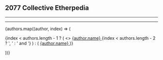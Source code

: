 ## 2077 Collective Etherpedia
___

---
{authors.map((author, index) => (
  <p class="italic py-4">
    {index < authors.length - 1 ? (
      <>
        <a class="underline underline-offset-3"
          href={`https://twitter.com/${author.twitterHandle}`}
          target="_blank"
        >
          {author.name}
        </a>
        {index < authors.length - 2 ? ', ' : ' and '}
      </>
    ) : (
      <a class="underline underline-offset-3"
        href={`https://twitter.com/${author.twitterHandle}`}
        target="_blank"
      >
        {author.name}
      </a>
    )}
  </p>
))}